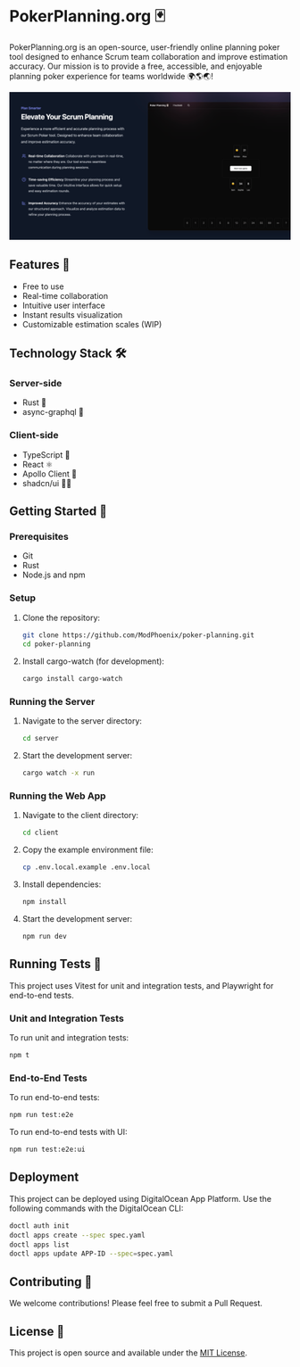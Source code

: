 # PokerPlanning.org 🃏

PokerPlanning.org is an open-source, user-friendly online planning poker tool designed to enhance Scrum team collaboration and improve estimation accuracy. Our mission is to provide a free, accessible, and enjoyable planning poker experience for teams worldwide 🌍🌎🌏!

![PokerPlanning.org Room demo](client/public/poker-planning-demo.png "Room Screen")

## Features 🚀

- Free to use
- Real-time collaboration
- Intuitive user interface
- Instant results visualization
- Customizable estimation scales (WIP)

## Technology Stack 🛠️

### Server-side

- Rust 🦀
- async-graphql 🚀

### Client-side

- TypeScript 🦺
- React ⚛️
- Apollo Client 📡
- shadcn/ui 😮‍💨

## Getting Started 🏁

### Prerequisites

- Git
- Rust
- Node.js and npm

### Setup

1. Clone the repository:

   ```sh
   git clone https://github.com/ModPhoenix/poker-planning.git
   cd poker-planning
   ```

2. Install cargo-watch (for development):
   ```sh
   cargo install cargo-watch
   ```

### Running the Server

1. Navigate to the server directory:

   ```sh
   cd server
   ```

2. Start the development server:
   ```sh
   cargo watch -x run
   ```

### Running the Web App

1. Navigate to the client directory:

   ```sh
   cd client
   ```

2. Copy the example environment file:

   ```sh
   cp .env.local.example .env.local
   ```

3. Install dependencies:

   ```sh
   npm install
   ```

4. Start the development server:

   ```sh
   npm run dev
   ```

## Running Tests 🧪

This project uses Vitest for unit and integration tests, and Playwright for end-to-end tests.

### Unit and Integration Tests

To run unit and integration tests:

```sh
npm t
```

### End-to-End Tests

To run end-to-end tests:

```sh
npm run test:e2e
```

To run end-to-end tests with UI:

```sh
npm run test:e2e:ui
```

## Deployment

This project can be deployed using DigitalOcean App Platform. Use the following commands with the DigitalOcean CLI:

```sh
doctl auth init
doctl apps create --spec spec.yaml
doctl apps list
doctl apps update APP-ID --spec=spec.yaml
```

## Contributing 🤝

We welcome contributions! Please feel free to submit a Pull Request.

## License 📜

This project is open source and available under the [MIT License](LICENSE).
